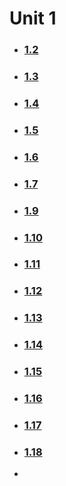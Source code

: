 # Unit 1
- ### [**1.2**](1.2)
- ### [**1.3**](1.3)
- ### [**1.4**](1.4)
- ### [**1.5**](1.5)
- ### [**1.6**](1.6)
- ### [**1.7**](1.7)
- ### [**1.9**](1.9)
- ### [**1.10**](1.10)
- ### [**1.11**](1.11)
- ### [**1.12**](1.12)
- ### [**1.13**](1.13)
- ### [**1.14**](1.14.)
- ### [**1.15**](1.15)
- ### [**1.16**](1.16)
- ### [**1.17**](1.17)
- ### [**1.18**](1.18)
- 
